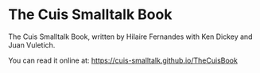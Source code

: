 # The Cuis Smalltalk Book

The Cuis Smalltalk Book, written by Hilaire Fernandes with Ken Dickey and Juan Vuletich.

You can read it online at: https://cuis-smalltalk.github.io/TheCuisBook
